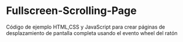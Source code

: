 # Fullscreen-Scrolling-Page
Código de ejemplo HTML,CSS y JavaScript para crear páginas de desplazamiento de pantalla completa usando el evento wheel del ratón
